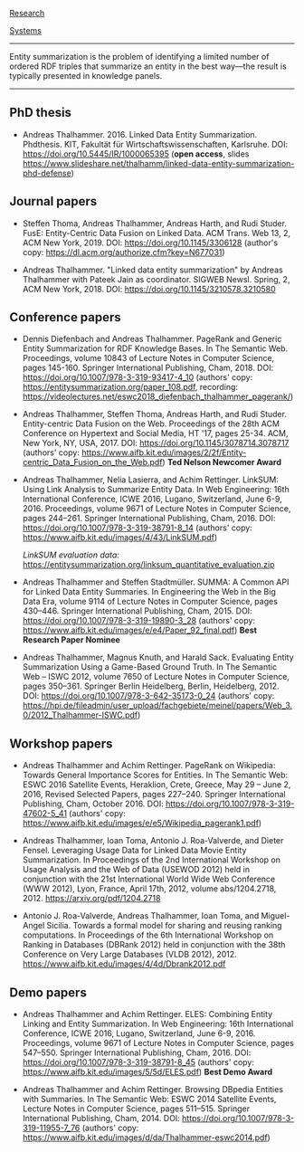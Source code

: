 [Research](./index)

[Systems](./systems)

___
Entity summarization is the problem of identifying a limited number of ordered RDF triples that summarize an entity in the best way—the result is typically presented in knowledge panels.

___


## PhD thesis

* Andreas Thalhammer. 2016. Linked Data Entity Summarization. Phdthesis. KIT, Fakultät für Wirtschaftswissenschaften, Karlsruhe. DOI: <https://doi.org/10.5445/IR/1000065395> (**open access**, slides <https://www.slideshare.net/thalhamm/linked-data-entity-summarization-phd-defense>)

## Journal papers

* Steffen Thoma, Andreas Thalhammer, Andreas Harth, and Rudi Studer. FusE: Entity-Centric Data Fusion on Linked Data. ACM Trans. Web 13, 2, ACM New York, 2019. DOI: <https://doi.org/10.1145/3306128> (author's copy: <https://dl.acm.org/authorize.cfm?key=N677031>)

* Andreas Thalhammer. "Linked data entity summarization" by Andreas Thalhammer with Pateek Jain as coordinator. SIGWEB Newsl. Spring, 2, ACM New York, 2018. DOI: <https://doi.org/10.1145/3210578.3210580>

## Conference papers

* Dennis Diefenbach and Andreas Thalhammer. PageRank and Generic Entity Summarization for RDF Knowledge Bases. In The Semantic Web. Proceedings, volume 10843  of Lecture Notes in Computer Science, pages 145-160. Springer International Publishing, Cham, 2018. DOI: <https://doi.org/10.1007/978-3-319-93417-4_10> (authors' copy: <https://entitysummarization.org/paper_108.pdf>, recording: <https://videolectures.net/eswc2018_diefenbach_thalhammer_pagerank/>)

* Andreas Thalhammer, Steffen Thoma, Andreas Harth, and Rudi Studer. Entity-centric Data Fusion on the Web. Proceedings of the 28th ACM Conference on Hypertext and Social Media, HT '17, pages 25-34. ACM, New York, NY, USA, 2017. DOI: <https://doi.org/10.1145/3078714.3078717> (authors' copy: <https://www.aifb.kit.edu/images/2/2f/Entity-centric_Data_Fusion_on_the_Web.pdf>) **Ted Nelson Newcomer Award** 

* Andreas Thalhammer, Nelia Lasierra, and Achim Rettinger. LinkSUM: Using Link Analysis to Summarize Entity Data. In Web Engineering: 16th International Conference, ICWE 2016, Lugano, Switzerland, June 6-9, 2016. Proceedings, volume 9671 of Lecture Notes in Computer Science, pages 244–261. Springer International Publishing, Cham, 2016. DOI: <https://doi.org/10.1007/978-3-319-38791-8_14> (authors' copy: <https://www.aifb.kit.edu/images/4/43/LinkSUM.pdf>)

   *LinkSUM evaluation data:* <https://entitysummarization.org/linksum_quantitative_evaluation.zip>

* Andreas Thalhammer and Steffen Stadtmüller. SUMMA: A Common API for Linked Data Entity Summaries. In Engineering the Web in the Big Data Era, volume 9114 of Lecture Notes in Computer Science, pages 430–446. Springer International Publishing, Cham, 2015. DOI: <https://doi.org/10.1007/978-3-319-19890-3_28> (authors' copy: <https://www.aifb.kit.edu/images/e/e4/Paper_92_final.pdf>) **Best Research Paper Nominee**

* Andreas Thalhammer, Magnus Knuth, and Harald Sack. Evaluating Entity Summarization Using a Game-Based Ground Truth. In The Semantic Web – ISWC 2012, volume 7650 of Lecture Notes in Computer Science, pages 350–361. Springer Berlin Heidelberg, Berlin, Heidelberg, 2012. DOI: <https://doi.org/10.1007/978-3-642-35173-0_24> (authors' copy: <https://hpi.de/fileadmin/user_upload/fachgebiete/meinel/papers/Web_3.0/2012_Thalhammer-ISWC.pdf>) 

  
## Workshop papers

* Andreas Thalhammer and Achim Rettinger. PageRank on Wikipedia: Towards General Importance Scores for Entities. In The Semantic Web: ESWC 2016 Satellite Events, Heraklion, Crete, Greece, May 29 – June 2, 2016, Revised Selected Papers, pages 227–240. Springer International Publishing, Cham, October 2016. DOI: <https://doi.org/10.1007/978-3-319-47602-5_41> (authors' copy: <https://www.aifb.kit.edu/images/e/e5/Wikipedia_pagerank1.pdf>)

* Andreas Thalhammer, Ioan Toma, Antonio J. Roa-Valverde, and Dieter Fensel. Leveraging Usage Data for Linked Data Movie Entity Summarization. In Proceedings of the 2nd International Workshop on Usage Analysis and the Web of Data (USEWOD 2012) held in conjunction with the 21st International World Wide Web Conference (WWW 2012), Lyon, France, April 17th, 2012, volume abs/1204.2718, 2012. <https://arxiv.org/pdf/1204.2718>

* Antonio J. Roa-Valverde, Andreas Thalhammer, Ioan Toma, and Miguel-Angel Sicilia. Towards a formal model for sharing and reusing ranking computations. In Proceedings of the 6th International Workshop on Ranking in Databases (DBRank 2012) held in conjunction with the 38th Conference on Very Large Databases (VLDB 2012), 2012. <https://www.aifb.kit.edu/images/4/4d/Dbrank2012.pdf>


## Demo papers

* Andreas Thalhammer and Achim Rettinger. ELES: Combining Entity Linking and Entity Summarization. In Web Engineering: 16th International Conference, ICWE 2016, Lugano, Switzerland, June 6-9, 2016. Proceedings, volume 9671 of Lecture Notes in Computer Science, pages 547–550. Springer International Publishing, Cham, 2016. DOI: <https://doi.org/10.1007/978-3-319-38791-8_45> (authors' copy: <https://www.aifb.kit.edu/images/5/5d/ELES.pdf>) **Best Demo Award**

* Andreas Thalhammer and Achim Rettinger. Browsing DBpedia Entities with Summaries. In The Semantic Web: ESWC 2014 Satellite Events, Lecture Notes in Computer Science, pages 511–515. Springer International Publishing, Cham, 2014. DOI: <https://doi.org/10.1007/978-3-319-11955-7_76> (authors' copy: <https://www.aifb.kit.edu/images/d/da/Thalhammer-eswc2014.pdf>)

